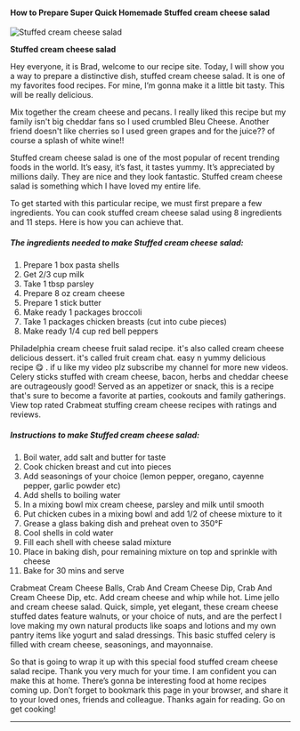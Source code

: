             

#### How to Prepare Super Quick Homemade Stuffed cream cheese salad

![Stuffed cream cheese salad](https://img-global.cpcdn.com/recipes/6587748081205248/751x532cq70/stuffed-cream-cheese-salad-recipe-main-photo.jpg)

**Stuffed cream cheese salad**

Hey everyone, it is Brad, welcome to our recipe site. Today, I will show you a way to prepare a distinctive dish, stuffed cream cheese salad. It is one of my favorites food recipes. For mine, I’m gonna make it a little bit tasty. This will be really delicious.

Mix together the cream cheese and pecans. I really liked this recipe but my family isn't big cheddar fans so I used crumbled Bleu Cheese. Another friend doesn't like cherries so I used green grapes and for the juice?? of course a splash of white wine!!

Stuffed cream cheese salad is one of the most popular of recent trending foods in the world. It’s easy, it’s fast, it tastes yummy. It’s appreciated by millions daily. They are nice and they look fantastic. Stuffed cream cheese salad is something which I have loved my entire life.

To get started with this particular recipe, we must first prepare a few ingredients. You can cook stuffed cream cheese salad using 8 ingredients and 11 steps. Here is how you can achieve that.

##### The ingredients needed to make Stuffed cream cheese salad:

1.  Prepare 1 box pasta shells
2.  Get 2/3 cup milk
3.  Take 1 tbsp parsley
4.  Prepare 8 oz cream cheese
5.  Prepare 1 stick butter
6.  Make ready 1 packages broccoli
7.  Take 1 packages chicken breasts (cut into cube pieces)
8.  Make ready 1/4 cup red bell peppers

Philadelphia cream cheese fruit salad recipe. it's also called cream cheese delicious dessert. it's called fruit cream chat. easy n yummy delicious recipe 😋 . if u like my video plz subscribe my channel for more new videos. Celery sticks stuffed with cream cheese, bacon, herbs and cheddar cheese are outrageously good! Served as an appetizer or snack, this is a recipe that's sure to become a favorite at parties, cookouts and family gatherings. View top rated Crabmeat stuffing cream cheese recipes with ratings and reviews.

##### Instructions to make Stuffed cream cheese salad:

1.  Boil water, add salt and butter for taste
2.  Cook chicken breast and cut into pieces
3.  Add seasonings of your choice (lemon pepper, oregano, cayenne pepper, garlic powder etc)
4.  Add shells to boiling water
5.  In a mixing bowl mix cream cheese, parsley and milk until smooth
6.  Put chicken cubes in a mixing bowl and add 1/2 of cheese mixture to it
7.  Grease a glass baking dish and preheat oven to 350°F
8.  Cool shells in cold water
9.  Fill each shell with cheese salad mixture
10.  Place in baking dish, pour remaining mixture on top and sprinkle with cheese
11.  Bake for 30 mins and serve

Crabmeat Cream Cheese Balls, Crab And Cream Cheese Dip, Crab And Cream Cheese Dip, etc. Add cream cheese and whip while hot. Lime jello and cream cheese salad. Quick, simple, yet elegant, these cream cheese stuffed dates feature walnuts, or your choice of nuts, and are the perfect I love making my own natural products like soaps and lotions and my own pantry items like yogurt and salad dressings. This basic stuffed celery is filled with cream cheese, seasonings, and mayonnaise.

So that is going to wrap it up with this special food stuffed cream cheese salad recipe. Thank you very much for your time. I am confident you can make this at home. There’s gonna be interesting food at home recipes coming up. Don’t forget to bookmark this page in your browser, and share it to your loved ones, friends and colleague. Thanks again for reading. Go on get cooking!

* * *